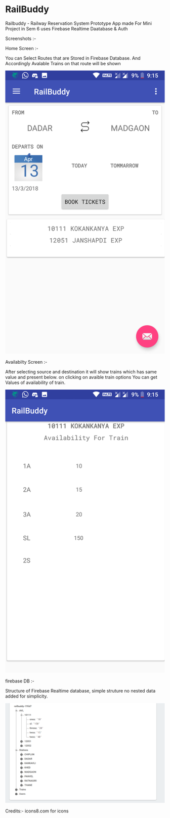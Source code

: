 # RailBuddy
Railbuddy - Railway Reservation System Prototype App made For Mini Project in Sem 6
uses Firebase Realtime Daatabase & Auth

Screenshots :-

Home Screen :-

You can Select Routes that are Stored in Firebase Database.
And Accordingly Avalable Trains on that route will be shown 

![Screenshot](HomeSS.png)


Availabilty Screen :-

After selecting source and destination it will show trains which has same value and present below. on clicking on avaible train options You can get Values of availability of train.

![Screenshot](AvaibilitySS.png)

firebase DB :-

Structure of Firebase Realtime database, simple struture no nested data added for simplicity.

![screeenshot](FirebaseDB_SS.png)


Credits:-
icons8.com for icons 
